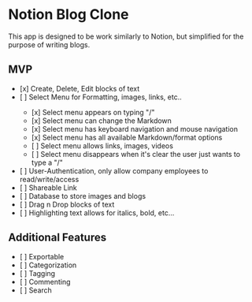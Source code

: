# Notion Blog Clone

This app is designed to be work similarly to Notion, but simplified for the purpose of writing blogs.

## MVP

<ul>
<li> [x] Create, Delete, Edit blocks of text </li>
<li> [ ] Select Menu for Formatting, images, links, etc..</li>
  <ul>
  <li>[x] Select menu appears on typing "/" </li>
  <li>[x] Select menu can change the Markdown</li>
  <li>[x] Select menu has keyboard navigation and mouse navigation</li>
  <li>[x] Select menu has all available Markdown/format options</li>
  <li>[ ] Select menu allows links, images, videos </li>
  <li>[ ] Select menu disappears when it's clear the user just wants to type a "/" </li>
  </ul>
<li>[ ] User-Authentication, only allow company employees to read/write/access </li>
<li>[ ] Shareable Link </li>
<li>[ ] Database to store images and blogs</li>
<li>[ ] Drag n Drop blocks of text</li>
<li>[ ] Highlighting text allows for italics, bold, etc... </li>
</ul>

## Additional Features

  <ul>
  <li>[ ] Exportable</li>
  <li>[ ] Categorization </li>
  <li>[ ] Tagging</li>
  <li>[ ] Commenting</li>
  <li>[ ] Search </li>
    </ul>
